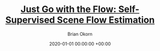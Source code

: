---
layout: post
title: '<a href="https://arxiv.org/abs/1912.00497">Just Go with the Flow: Self-Supervised Scene Flow Estimation</a>'
date:   2020-01-01 00:00:00 +00:00
image: /images/flow.png
categories: research
author: "Brian Okorn"
authors: Himangi Mittal, <strong>Brian Okorn</strong>, David Held
award: <award>Oral presentation</award> (Selection rate 5.7%)
bib: '@InProceedings{Mittal_2020_CVPR,
author = {Mittal, Himangi and Okorn, Brian and Held, David},
title = {Just Go With the Flow: Self-Supervised Scene Flow Estimation},
booktitle = {Proceedings of the IEEE/CVF Conference on Computer Vision and Pattern
Recognition (CVPR)},
month = {June},
year = {2020}
}'
code: https://github.com/HimangiM/Just-Go-with-the-Flow-Self-Supervised-Scene-Flow-Estimation
pdf: https://arxiv.org/pdf/1912.00497.pdf
short_id: 2020cvprflow
site: https://just-go-with-the-flow.github.io/
venue: Conference on Computer Vision and Pattern Recognition (CVPR)
video_embed: null
---
